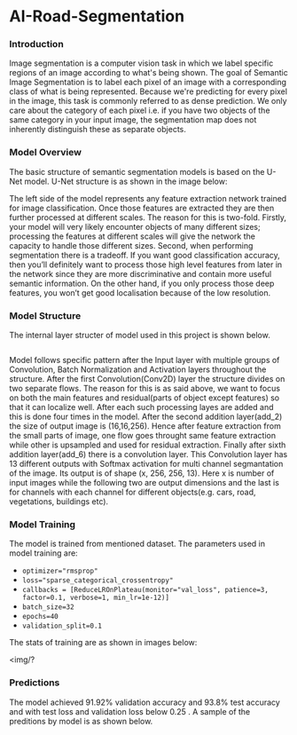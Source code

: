 # AI-Road-Segmentation

### Introduction

Image segmentation is a computer vision task in which we label specific regions of an image according to what's being shown. The goal of Semantic Image Segmentation is to label each pixel of an image with a corresponding class of what is being represented. Because we're predicting for every pixel in the image, this task is commonly referred to as dense prediction. We only care about the category of each pixel i.e. if you have two objects of the same category in your input image, the segmentation map does not inherently distinguish these as separate objects.

### Model Overview

The basic structure of semantic segmentation models is based on the U-Net model. U-Net structure is as shown in the image below:
<img/>

The left side of the model represents any feature extraction network trained for image classification. Once those features are extracted they are then further processed at different scales. The reason for this is two-fold. Firstly, your model will very likely encounter objects of many different sizes; processing the features at different scales will give the network the capacity to handle those different sizes. Second, when performing segmentation there is a tradeoff. If you want good classification accuracy, then you’ll definitely want to process those high level features from later in the network since they are more discriminative and contain more useful semantic information. On the other hand, if you only process those deep features, you won’t get good localisation because of the low resolution.


### Model Structure 

The internal layer structer of model used in this project is shown below.

<img/>
 
Model follows specific pattern after the Input layer with multiple groups of Convolution, Batch Normalization and Activation layers throughout the structure. After the first Convolution(Conv2D) layer the structure divides on two separate flows. The reason for this is as said above, we want to focus on both the main features and residual(parts of object except features) so that it can localize well. After each such processing layes are added and this is done four times in the model. After the second addition layer(add_2) the size of output image is (16,16,256). Hence after feature extraction from the small parts of image, one flow goes throught same feature extraction while other is upsampled and used for residual extraction. Finally after sixth addition layer(add_6) there is a convolution layer. This Convolution layer has 13 different outputs with Softmax activation for multi channel segmantation of the image. Its output is of shape (x, 256, 256, 13). Here x is number of input images while the following two are output dimensions and the last is for channels with each channel for different objects(e.g. cars, road, vegetations, buildings etc).


### Model Training 

The model is trained from mentioned dataset. The parameters used in model training are:
- ```optimizer="rmsprop"```
- ```loss="sparse_categorical_crossentropy"```
- ```callbacks = [ReduceLROnPlateau(monitor="val_loss", patience=3, factor=0.1, verbose=1, min_lr=1e-12)]```
- ```batch_size=32```
- ```epochs=40```
- ```validation_split=0.1```

The stats of training are as shown in images below:
<img/>

<img/?


### Predictions

The model achieved 91.92% validation accuracy and 93.8% test accuracy and with test loss and validation loss below 0.25 . A sample of the preditions by model is as shown below.

<img/>

<img/>
